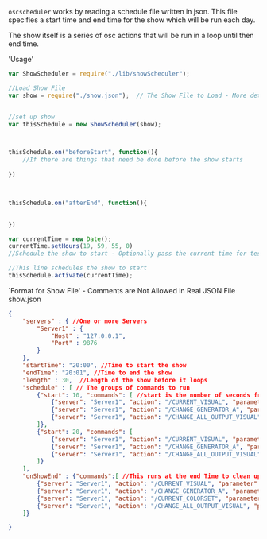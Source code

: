 `oscscheduler` works by reading a schedule file written in json. This file specifies a start time and end time for the show which will be run each day. 

The show itself is a series of osc actions that will be run in a loop until then end time.

'Usage'
```javascript
var ShowScheduler = require("./lib/showScheduler");

//Load Show File
var show = require("./show.json");  // The Show File to Load - More details below


//set up show
var thisSchedule = new ShowScheduler(show);



thisSchedule.on("beforeStart", function(){
 	//If there are things that need be done before the show starts
	
})



thisSchedule.on("afterEnd", function(){
	

})

var currentTime = new Date();
currentTime.setHours(19, 59, 55, 0)
//Schedule the show to start - Optionally pass the current time for testing purposes

//This line schedules the show to start
thisSchedule.activate(currentTime);
```
`Format for Show File' - Comments are Not Allowed in Real JSON File
show.json
```json
{
	"servers" : { //One or more Servers
		"Server1" : {
			"Host" : "127.0.0.1",
			"Port" : 9876
		}
	},
	"startTime": "20:00", //Time to start the show
	"endTime": "20:01", //Time to end the show
	"length" : 30,  //Length of the show before it loops
	"schedule" : [ // The groups of commands to run 
		{"start": 10, "commands": [ //start is the number of seconds from the beginning of the loop
			{"server": "Server1", "action": "/CURRENT_VISUAL", "parameter": 0},
			{"server": "Server1", "action": "/CHANGE_GENERATOR_A", "parameter": 4},
			{"server": "Server1", "action": "/CHANGE_ALL_OUTPUT_VISUAL", "parameter": 0}
		]},
		{"start": 20, "commands": [
			{"server": "Server1", "action": "/CURRENT_VISUAL", "parameter": 1},
			{"server": "Server1", "action": "/CHANGE_GENERATOR_A", "parameter": 2},
			{"server": "Server1", "action": "/CHANGE_ALL_OUTPUT_VISUAL", "parameter": 1}
		]}
	],
	"onShowEnd" : {"commands":[ //This runs at the end Time to clean up the show
		{"server": "Server1", "action": "/CURRENT_VISUAL", "parameter": 0},
		{"server": "Server1", "action": "/CHANGE_GENERATOR_A", "parameter": 0},
		{"server": "Server1", "action": "/CURRENT_COLORSET", "parameter": 1},
		{"server": "Server1", "action": "/CHANGE_ALL_OUTPUT_VISUAL", "parameter": 0}
	]}

}
```